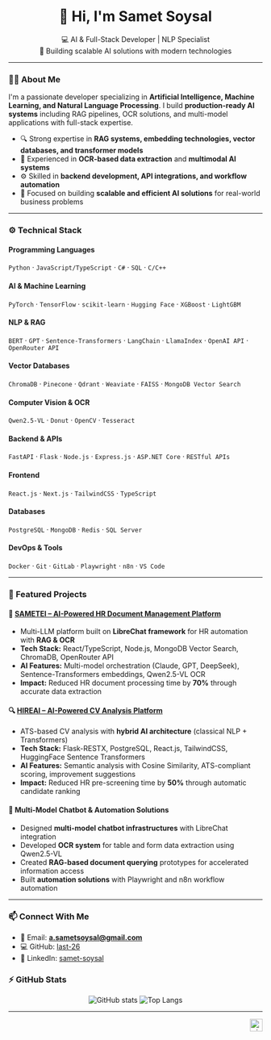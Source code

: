 <h1 align="center">👋 Hi, I'm Samet Soysal</h1>
<p align="center">
  💻 AI & Full-Stack Developer | NLP Specialist <br>
  🚀 Building scalable AI solutions with modern technologies <br>
</p>

---

### 🧑‍💻 About Me
I'm a passionate developer specializing in **Artificial Intelligence, Machine Learning, and Natural Language Processing**. I build **production-ready AI systems** including RAG pipelines, OCR solutions, and multi-model applications with full-stack expertise.

- 🔍 Strong expertise in **RAG systems, embedding technologies, vector databases, and transformer models**  
- 📄 Experienced in **OCR-based data extraction** and **multimodal AI systems**  
- ⚙️ Skilled in **backend development, API integrations, and workflow automation**  
- 🎯 Focused on building **scalable and efficient AI solutions** for real-world business problems  

---

### ⚙️ Technical Stack  

#### Programming Languages
`Python` · `JavaScript/TypeScript` · `C#` · `SQL` · `C/C++`

#### AI & Machine Learning
`PyTorch` · `TensorFlow` · `scikit-learn` · `Hugging Face` · `XGBoost` · `LightGBM`

#### NLP & RAG
`BERT` · `GPT` · `Sentence-Transformers` · `LangChain` · `LlamaIndex` · `OpenAI API` · `OpenRouter API`

#### Vector Databases
`ChromaDB` · `Pinecone` · `Qdrant` · `Weaviate` · `FAISS` · `MongoDB Vector Search`

#### Computer Vision & OCR
`Qwen2.5-VL` · `Donut` · `OpenCV` · `Tesseract`

#### Backend & APIs
`FastAPI` · `Flask` · `Node.js` · `Express.js` · `ASP.NET Core` · `RESTful APIs`

#### Frontend
`React.js` · `Next.js` · `TailwindCSS` · `TypeScript`

#### Databases
`PostgreSQL` · `MongoDB` · `Redis` · `SQL Server`

#### DevOps & Tools
`Docker` · `Git` · `GitLab` · `Playwright` · `n8n` · `VS Code`

---

### 🚀 Featured Projects  

#### 📑 [SAMETEI – AI-Powered HR Document Management Platform](https://github.com/last-26/SAMETEI)
- Multi-LLM platform built on **LibreChat framework** for HR automation with **RAG & OCR**
- **Tech Stack:** React/TypeScript, Node.js, MongoDB Vector Search, ChromaDB, OpenRouter API
- **AI Features:** Multi-model orchestration (Claude, GPT, DeepSeek), Sentence-Transformers embeddings, Qwen2.5-VL OCR
- **Impact:** Reduced HR document processing time by **70%** through accurate data extraction

#### 🔍 [HIREAI – AI-Powered CV Analysis Platform](https://gitlab.com/last-26/cv-analysis)
- ATS-based CV analysis with **hybrid AI architecture** (classical NLP + Transformers)
- **Tech Stack:** Flask-RESTX, PostgreSQL, React.js, TailwindCSS, HuggingFace Sentence Transformers
- **AI Features:** Semantic analysis with Cosine Similarity, ATS-compliant scoring, improvement suggestions
- **Impact:** Reduced HR pre-screening time by **50%** through automatic candidate ranking

#### 🤖 Multi-Model Chatbot & Automation Solutions
- Designed **multi-model chatbot infrastructures** with LibreChat integration
- Developed **OCR system** for table and form data extraction using Qwen2.5-VL
- Created **RAG-based document querying** prototypes for accelerated information access
- Built **automation solutions** with Playwright and n8n workflow automation

---

### 📫 Connect With Me  
- 📧 Email: **a.sametsoysal@gmail.com**  
- 💻 GitHub: [last-26](https://github.com/last-26)  
- 🔗 LinkedIn: [samet-soysal](https://linkedin.com/in/samet-soysal)  


### ⚡ GitHub Stats
<p align="center">
  <img src="https://github-readme-stats.vercel.app/api?username=last-26&show_icons=true&theme=default" alt="GitHub stats" />
  <img src="https://github-readme-stats.vercel.app/api/top-langs/?username=last-26&layout=compact" alt="Top Langs" />
</p>

---

<p align="right">
  <img src="https://visitor-badge.laobi.icu/badge?page_id=last-26" alt="visitor badge" height="25"/>
</p>
